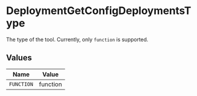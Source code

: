 # DeploymentGetConfigDeploymentsType

The type of the tool. Currently, only `function` is supported.


## Values

| Name       | Value      |
| ---------- | ---------- |
| `FUNCTION` | function   |